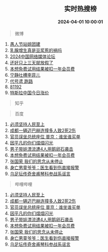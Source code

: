 <div align="center"><h2>实时热搜榜</h2><h4>2024-04-01 10:00:01</h4></div>

> 微博  

1. [愚人节站姐团建](https://s.weibo.com/weibo?q=%23%E6%84%9A%E4%BA%BA%E8%8A%82%E7%AB%99%E5%A7%90%E5%9B%A2%E5%BB%BA%23&t=31&band_rank=1&Refer=top)<br />
2. [乳腺增生真是豆浆惹的祸吗](https://s.weibo.com/weibo?q=%23%E4%B9%B3%E8%85%BA%E5%A2%9E%E7%94%9F%E7%9C%9F%E6%98%AF%E8%B1%86%E6%B5%86%E6%83%B9%E7%9A%84%E7%A5%B8%E5%90%97%23&t=31&band_rank=2&Refer=top)<br />
3. [2024中国网络媒体论坛](https://s.weibo.com/weibo?q=%232024%E4%B8%AD%E5%9B%BD%E7%BD%91%E7%BB%9C%E5%AA%92%E4%BD%93%E8%AE%BA%E5%9D%9B%23&t=31&band_rank=3&Refer=top)<br />
4. [还好只上三天就放假了](https://s.weibo.com/weibo?q=%23%E8%BF%98%E5%A5%BD%E5%8F%AA%E4%B8%8A%E4%B8%89%E5%A4%A9%E5%B0%B1%E6%94%BE%E5%81%87%E4%BA%86%23&t=31&band_rank=4&Refer=top)<br />
5. [本想免费试用结果被扣一年会员费](https://s.weibo.com/weibo?q=%23%E6%9C%AC%E6%83%B3%E5%85%8D%E8%B4%B9%E8%AF%95%E7%94%A8%E7%BB%93%E6%9E%9C%E8%A2%AB%E6%89%A3%E4%B8%80%E5%B9%B4%E4%BC%9A%E5%91%98%E8%B4%B9%23&t=31&band_rank=5&Refer=top)<br />
6. [宁静吐槽李菲儿](https://s.weibo.com/weibo?q=%E5%AE%81%E9%9D%99%E5%90%90%E6%A7%BD%E6%9D%8E%E8%8F%B2%E5%84%BF&t=31&band_rank=6&Refer=top)<br />
7. [代号鸢 跑路](https://s.weibo.com/weibo?q=%E4%BB%A3%E5%8F%B7%E9%B8%A2%20%E8%B7%91%E8%B7%AF&t=31&band_rank=7&Refer=top)<br />
8. [81192](https://s.weibo.com/weibo?q=81192&t=31&band_rank=8&Refer=top)<br />
9. [特斯拉中国今日涨价](https://s.weibo.com/weibo?q=%23%E7%89%B9%E6%96%AF%E6%8B%89%E4%B8%AD%E5%9B%BD%E4%BB%8A%E6%97%A5%E6%B6%A8%E4%BB%B7%23&t=31&band_rank=9&Refer=top)<br />

> 知乎  


> 百度  

1. [必须坚持人民至上](https://www.baidu.com/s?wd=%E5%BF%85%E9%A1%BB%E5%9D%9A%E6%8C%81%E4%BA%BA%E6%B0%91%E8%87%B3%E4%B8%8A&sa=fyb_news&rsv_dl=fyb_news)<br />
2. [成都一辆迈巴赫连撞多人致2死2伤](https://www.baidu.com/s?wd=%E6%88%90%E9%83%BD%E4%B8%80%E8%BE%86%E8%BF%88%E5%B7%B4%E8%B5%AB%E8%BF%9E%E6%92%9E%E5%A4%9A%E4%BA%BA%E8%87%B42%E6%AD%BB2%E4%BC%A4&sa=fyb_news&rsv_dl=fyb_news)<br />
3. [官员误坐总统座位 普京：谁坐谁买单](https://www.baidu.com/s?wd=%E5%AE%98%E5%91%98%E8%AF%AF%E5%9D%90%E6%80%BB%E7%BB%9F%E5%BA%A7%E4%BD%8D+%E6%99%AE%E4%BA%AC%EF%BC%9A%E8%B0%81%E5%9D%90%E8%B0%81%E4%B9%B0%E5%8D%95&sa=fyb_news&rsv_dl=fyb_news)<br />
4. [因平凡的你们熠熠闪光](https://www.baidu.com/s?wd=%E5%9B%A0%E5%B9%B3%E5%87%A1%E7%9A%84%E4%BD%A0%E4%BB%AC%E7%86%A0%E7%86%A0%E9%97%AA%E5%85%89&sa=fyb_news&rsv_dl=fyb_news)<br />
5. [男子带娃漂流遭4人用鹅卵石袭击](https://www.baidu.com/s?wd=%E7%94%B7%E5%AD%90%E5%B8%A6%E5%A8%83%E6%BC%82%E6%B5%81%E9%81%AD4%E4%BA%BA%E7%94%A8%E9%B9%85%E5%8D%B5%E7%9F%B3%E8%A2%AD%E5%87%BB&sa=fyb_news&rsv_dl=fyb_news)<br />
6. [本想免费试用结果被扣一年会员费](https://www.baidu.com/s?wd=%E6%9C%AC%E6%83%B3%E5%85%8D%E8%B4%B9%E8%AF%95%E7%94%A8%E7%BB%93%E6%9E%9C%E8%A2%AB%E6%89%A3%E4%B8%80%E5%B9%B4%E4%BC%9A%E5%91%98%E8%B4%B9&sa=fyb_news&rsv_dl=fyb_news)<br />
7. [张国荣 我们的思念从未停止](https://www.baidu.com/s?wd=%E5%BC%A0%E5%9B%BD%E8%8D%A3+%E6%88%91%E4%BB%AC%E7%9A%84%E6%80%9D%E5%BF%B5%E4%BB%8E%E6%9C%AA%E5%81%9C%E6%AD%A2&sa=fyb_news&rsv_dl=fyb_news)<br />
8. [身亡男童爷爷：医生看到伤直接报警](https://www.baidu.com/s?wd=%E8%BA%AB%E4%BA%A1%E7%94%B7%E7%AB%A5%E7%88%B7%E7%88%B7%EF%BC%9A%E5%8C%BB%E7%94%9F%E7%9C%8B%E5%88%B0%E4%BC%A4%E7%9B%B4%E6%8E%A5%E6%8A%A5%E8%AD%A6&sa=fyb_news&rsv_dl=fyb_news)<br />
9. [乌足坛传奇舍甫琴科参战系谣言](https://www.baidu.com/s?wd=%E4%B9%8C%E8%B6%B3%E5%9D%9B%E4%BC%A0%E5%A5%87%E8%88%8D%E7%94%AB%E7%90%B4%E7%A7%91%E5%8F%82%E6%88%98%E7%B3%BB%E8%B0%A3%E8%A8%80&sa=fyb_news&rsv_dl=fyb_news)<br />

> 哔哩哔哩  

1. [必须坚持人民至上](https://www.baidu.com/s?wd=%E5%BF%85%E9%A1%BB%E5%9D%9A%E6%8C%81%E4%BA%BA%E6%B0%91%E8%87%B3%E4%B8%8A&sa=fyb_news&rsv_dl=fyb_news)<br />
2. [成都一辆迈巴赫连撞多人致2死2伤](https://www.baidu.com/s?wd=%E6%88%90%E9%83%BD%E4%B8%80%E8%BE%86%E8%BF%88%E5%B7%B4%E8%B5%AB%E8%BF%9E%E6%92%9E%E5%A4%9A%E4%BA%BA%E8%87%B42%E6%AD%BB2%E4%BC%A4&sa=fyb_news&rsv_dl=fyb_news)<br />
3. [官员误坐总统座位 普京：谁坐谁买单](https://www.baidu.com/s?wd=%E5%AE%98%E5%91%98%E8%AF%AF%E5%9D%90%E6%80%BB%E7%BB%9F%E5%BA%A7%E4%BD%8D+%E6%99%AE%E4%BA%AC%EF%BC%9A%E8%B0%81%E5%9D%90%E8%B0%81%E4%B9%B0%E5%8D%95&sa=fyb_news&rsv_dl=fyb_news)<br />
4. [因平凡的你们熠熠闪光](https://www.baidu.com/s?wd=%E5%9B%A0%E5%B9%B3%E5%87%A1%E7%9A%84%E4%BD%A0%E4%BB%AC%E7%86%A0%E7%86%A0%E9%97%AA%E5%85%89&sa=fyb_news&rsv_dl=fyb_news)<br />
5. [男子带娃漂流遭4人用鹅卵石袭击](https://www.baidu.com/s?wd=%E7%94%B7%E5%AD%90%E5%B8%A6%E5%A8%83%E6%BC%82%E6%B5%81%E9%81%AD4%E4%BA%BA%E7%94%A8%E9%B9%85%E5%8D%B5%E7%9F%B3%E8%A2%AD%E5%87%BB&sa=fyb_news&rsv_dl=fyb_news)<br />
6. [本想免费试用结果被扣一年会员费](https://www.baidu.com/s?wd=%E6%9C%AC%E6%83%B3%E5%85%8D%E8%B4%B9%E8%AF%95%E7%94%A8%E7%BB%93%E6%9E%9C%E8%A2%AB%E6%89%A3%E4%B8%80%E5%B9%B4%E4%BC%9A%E5%91%98%E8%B4%B9&sa=fyb_news&rsv_dl=fyb_news)<br />
7. [张国荣 我们的思念从未停止](https://www.baidu.com/s?wd=%E5%BC%A0%E5%9B%BD%E8%8D%A3+%E6%88%91%E4%BB%AC%E7%9A%84%E6%80%9D%E5%BF%B5%E4%BB%8E%E6%9C%AA%E5%81%9C%E6%AD%A2&sa=fyb_news&rsv_dl=fyb_news)<br />
8. [身亡男童爷爷：医生看到伤直接报警](https://www.baidu.com/s?wd=%E8%BA%AB%E4%BA%A1%E7%94%B7%E7%AB%A5%E7%88%B7%E7%88%B7%EF%BC%9A%E5%8C%BB%E7%94%9F%E7%9C%8B%E5%88%B0%E4%BC%A4%E7%9B%B4%E6%8E%A5%E6%8A%A5%E8%AD%A6&sa=fyb_news&rsv_dl=fyb_news)<br />
9. [乌足坛传奇舍甫琴科参战系谣言](https://www.baidu.com/s?wd=%E4%B9%8C%E8%B6%B3%E5%9D%9B%E4%BC%A0%E5%A5%87%E8%88%8D%E7%94%AB%E7%90%B4%E7%A7%91%E5%8F%82%E6%88%98%E7%B3%BB%E8%B0%A3%E8%A8%80&sa=fyb_news&rsv_dl=fyb_news)<br />
